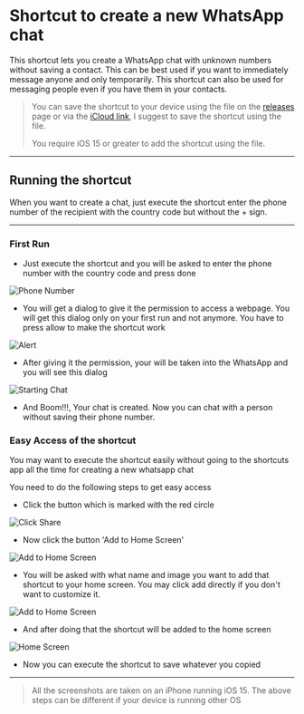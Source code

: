 # Shortcut to create a new WhatsApp chat

This shortcut lets you create a WhatsApp chat with unknown numbers without saving a contact.
This can be best used if you want to immediately message anyone and only temporarily.
This shortcut can also be used for messaging people even if you have them in your contacts.

> You can save the shortcut to your device using the file on the [releases](https://github.com/dhivijit/whatsapp-chat-shortcut/releases/tag/main) page or via the [iCloud link](https://www.icloud.com/shortcuts/72d81b778b73485ab54e65825ef06bba), I suggest to save the shortcut using the file.
> 
> You require iOS 15 or greater to add the shortcut using the file.
 
---

## Running the shortcut

When you want to create a chat, just execute the shortcut enter the phone number of the recipient with the country code but without the + sign.

---

### First Run

- Just execute the shortcut and you will be asked to enter the phone number with the country code and press done

![Phone Number](images/execution.png)

- You will get a dialog to give it the permission to access a webpage. You will get this dialog only on your first run and not anymore. You have to press allow to make the shortcut work

![Alert](images/permission.jpeg)

- After giving it the permission, your will be taken into the WhatsApp and you will see this dialog

![Starting Chat](images/process.jpeg)

- And Boom!!!, Your chat is created. Now you can chat with a person without saving their phone number.

### Easy Access of the shortcut

You may want to execute the shortcut easily without going to the shortcuts app all the time for creating a new whatsapp chat

You need to do the following steps to get easy access

- Click the button which is marked with the red circle

![Click Share](images/share_button.jpeg)

- Now click the button 'Add to Home Screen'

![Add to Home Screen](images/add_to_home_screen.jpeg)

- You will be asked with what name and image you want to add that shortcut to your home screen. You may click add directly if you don't want to customize it.

![Add to Home Screen](images/adding_to_home_screen.jpeg)

- And after doing that the shortcut will be added to the home screen

![Home Screen](images/app_on_home_screen.jpeg)

- Now you can execute the shortcut to save whatever you copied

---
> All the screenshots are taken on an iPhone running iOS 15. The above steps can be different if your device is running other OS

